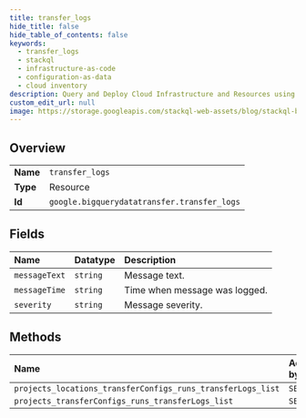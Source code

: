 ```yaml
---
title: transfer_logs
hide_title: false
hide_table_of_contents: false
keywords:
  - transfer_logs
  - stackql
  - infrastructure-as-code
  - configuration-as-data
  - cloud inventory
description: Query and Deploy Cloud Infrastructure and Resources using SQL
custom_edit_url: null
image: https://storage.googleapis.com/stackql-web-assets/blog/stackql-blog-post-featured-image.png
---
```

  
    

## Overview
<table><tbody>
<tr><td><b>Name</b></td><td><code>transfer_logs</code></td></tr>
<tr><td><b>Type</b></td><td>Resource</td></tr>
<tr><td><b>Id</b></td><td><code>google.bigquerydatatransfer.transfer_logs</code></td></tr>
</tbody></table>

## Fields
| Name | Datatype | Description |
|:-----|:---------|:------------|
| `messageText` | `string` | Message text. |
| `messageTime` | `string` | Time when message was logged. |
| `severity` | `string` | Message severity. |
## Methods
| Name | Accessible by | Required Params |
|:-----|:--------------|:----------------|
| `projects_locations_transferConfigs_runs_transferLogs_list` | `SELECT` | `parent` |
| `projects_transferConfigs_runs_transferLogs_list` | `SELECT` | `parent` |
